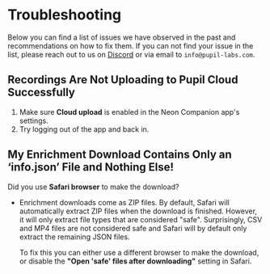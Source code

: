 # Troubleshooting
Below you can find a list of issues we have observed in the past and recommendations on how to fix them. If you can not find your issue in the list, please reach out to us on [Discord](https://pupil-labs.com/chat/) or via email to `info@pupil-labs.com`.

## Recordings Are Not Uploading to Pupil Cloud Successfully
1. Make sure **Cloud upload** is enabled in the Neon Companion app's settings.
1. Try logging out of the app and back in.

## My Enrichment Download Contains Only an ‘info.json’ File and Nothing Else!
Did you use **Safari browser** to make the download?
   - Enrichment downloads come as ZIP files. By default, Safari will automatically extract ZIP files when the download is finished. However, it will only extract file types that are considered "safe". Surprisingly, CSV and MP4 files are not considered safe and Safari will by default only extract the remaining JSON files.

      To fix this you can either use a different browser to make the download, or disable the **"Open 'safe' files after downloading"** setting in Safari.